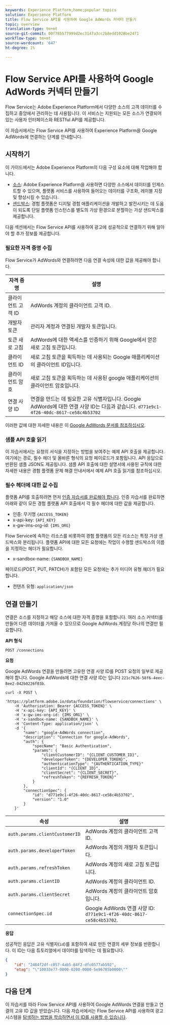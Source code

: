 ```yaml
---
keywords: Experience Platform;home;popular topics
solution: Experience Platform
title: Flow Service API를 사용하여 Google AdWords 커넥터 만들기
topic: overview
translation-type: tm+mt
source-git-commit: 00f785577999d2ec3147a3cc2b8edd1028be2471
workflow-type: tm+mt
source-wordcount: '647'
ht-degree: 1%

---
```



# Flow Service API를 사용하여 Google AdWords 커넥터 만들기

Flow Service는 Adobe Experience Platform에서 다양한 소스의 고객 데이터를 수집하고 중앙에서 관리하는 데 사용됩니다. 이 서비스는 지원되는 모든 소스가 연결되어 있는 사용자 인터페이스와 RESTful API를 제공합니다.

이 자습서에서는 Flow Service API를 사용하여 Experience Platform을 Google AdWords에 연결하는 단계를 안내합니다.

## 시작하기

이 가이드에서는 Adobe Experience Platform의 다음 구성 요소에 대해 작업해야 합니다.

* [소스](../../../../home.md): Adobe Experience Platform을 사용하면 다양한 소스에서 데이터를 인제스트할 수 있으며, 플랫폼 서비스를 사용하여 들어오는 데이터를 구조화, 레이블 지정 및 향상시킬 수 있습니다.
* [샌드박스](../../../../../sandboxes/home.md): 경험 플랫폼은 디지털 경험 애플리케이션을 개발하고 발전시키는 데 도움이 되도록 단일 플랫폼 인스턴스를 별도의 가상 환경으로 분할하는 가상 샌드박스를 제공합니다.

다음 섹션에서는 Flow Service API를 사용하여 광고에 성공적으로 연결하기 위해 알아야 할 추가 정보를 제공합니다.

### 필요한 자격 증명 수집

Flow Service가 AdWords와 연결하려면 다음 연결 속성에 대한 값을 제공해야 합니다.

| **자격 증명** | **설명** |
| -------------- | --------------- |
| 클라이언트 고객 ID | AdWords 계정의 클라이언트 고객 ID. |
| 개발자 토큰 | 관리자 계정과 연결된 개발자 토큰입니다. |
| 토큰 새로 고침 | AdWords에 대한 액세스를 인증하기 위해 Google에서 얻은 새로 고침 토큰입니다. |
| 클라이언트 ID | 새로 고침 토큰을 획득하는 데 사용되는 Google 애플리케이션의 클라이언트 ID입니다. |
| 클라이언트 암호 | 새로 고침 토큰을 획득하는 데 사용된 google 애플리케이션의 클라이언트 암호입니다. |
| 연결 사양 ID | 연결을 만드는 데 필요한 고유 식별자입니다. Google AdWords에 대한 연결 사양 ID는 다음과 같습니다. `d771e9c1-4f26-40dc-8617-ce58c4b53702` |

이러한 값에 대한 자세한 내용은 이 [Google AdWords 문서를 참조하십시오](https://developers.google.com/adwords/api/docs/guides/authentication).

### 샘플 API 호출 읽기

이 자습서에서는 요청의 서식을 지정하는 방법을 보여주는 예제 API 호출을 제공합니다. 여기에는 경로, 필수 헤더 및 올바른 형식의 요청 페이로드가 포함됩니다. API 응답으로 반환된 샘플 JSON도 제공됩니다. 샘플 API 호출에 대한 설명서에 사용된 규칙에 대한 자세한 내용은 경험 플랫폼 문제 해결 안내서에서 예제 API 호출 [](../../../../../landing/troubleshooting.md#how-do-i-format-an-api-request) 읽기를 참조하십시오.

### 필수 헤더에 대한 값 수집

플랫폼 API를 호출하려면 먼저 [인증 자습서를 완료해야 합니다](../../../../../tutorials/authentication.md). 인증 자습서를 완료하면 아래와 같이 모든 경험 플랫폼 API 호출에서 각 필수 헤더에 대한 값을 제공합니다.

* 인증: 무기명 `{ACCESS_TOKEN}`
* x-api-key: `{API_KEY}`
* x-gw-ims-org-id: `{IMS_ORG}`

Flow Service에 속하는 리소스를 비롯하여 경험 플랫폼의 모든 리소스는 특정 가상 샌드박스와 분리됩니다. 플랫폼 API에 대한 모든 요청에는 작업이 수행할 샌드박스의 이름을 지정하는 헤더가 필요합니다.

* x-sandbox-name: `{SANDBOX_NAME}`

페이로드(POST, PUT, PATCH)가 포함된 모든 요청에는 추가 미디어 유형 헤더가 필요합니다.

* 컨텐츠 유형: `application/json`

## 연결 만들기

연결은 소스를 지정하고 해당 소스에 대한 자격 증명을 포함합니다. 여러 소스 커넥터를 만들어 다른 데이터를 가져올 수 있으므로 Google AdWords 계정당 하나의 연결만 필요합니다.

**API 형식**

```https
POST /connections
```

**요청**

Google AdWords 연결을 만들려면 고유한 연결 사양 ID를 POST 요청의 일부로 제공해야 합니다. Google AdWords에 대한 연결 사양 ID는 입니다 `221c7626-58f6-4eec-8ee2-042b0226f03b`.

```shell
curl -X POST \
    'https://platform.adobe.io/data/foundation/flowservice/connections' \
    -H 'Authorization: Bearer {ACCESS_TOKEN}' \
    -H 'x-api-key: {API_KEY}' \
    -H 'x-gw-ims-org-id: {IMS_ORG}' \
    -H 'x-sandbox-name: {SANDBOX_NAME}' \
    -H 'Content-Type: application/json' \
    -d '{
        "name": "google-AdWords connection",
        "description": "Connection for google-AdWords",
        "auth": {
            "specName": "Basic Authentication",
            "params": {
                "clientCustomerID": "{CLIENT_CUSTOMER_ID}",
                "developerToken": "{DEVELOPER_TOKEN}",
                "authenticationType": "{AUTHENTICATION_TYPE}"
                "clientId": "{CLIENT_ID}",
                "clientSecret": "{CLIENT_SECRET}",
                "refreshToken": "{REFRESH_TOKEN}"
            }
        },
        "connectionSpec": {
            "id": "d771e9c1-4f26-40dc-8617-ce58c4b53702",
            "version": "1.0"
        }
    }'
```

| 속성 | 설명 |
| --------- | ----------- |
| `auth.params.clientCustomerID` | AdWords 계정의 클라이언트 고객 ID. |
| `auth.params.developerToken` | AdWords 계정의 개발자 토큰입니다. |
| `auth.params.refreshToken` | AdWords 계정의 새로 고침 토큰입니다. |
| `auth.params.clientID` | AdWords 계정의 클라이언트 ID. |
| `auth.params.clientSecret` | AdWords 계정의 클라이언트 암호입니다. |
| `connectionSpec.id` | Google AdWords 연결 사양 ID: `d771e9c1-4f26-40dc-8617-ce58c4b53702`. |

**응답**

성공적인 응답은 고유 식별자(`id`)를 포함하여 새로 만든 연결의 세부 정보를 반환합니다. 이 ID는 다음 튜토리얼에서 데이터를 탐색하는 데 필요합니다.

```json
{
    "id": "2484f2df-c057-4ab5-84f2-dfc0577ab592",
    "etag": "\"10033e77-0000-0200-0000-5e96785b0000\""
}
```

## 다음 단계

이 자습서를 따라 Flow Service API를 사용하여 Google AdWords 연결을 만들고 연결의 고유 ID 값을 받았습니다. 다음 자습서에서는 Flow Service API를 사용하여 광고 시스템을 [탐색하는 방법을 학습하면서 이 ID를 사용할 수 있습니다](../../explore/advertising.md).
